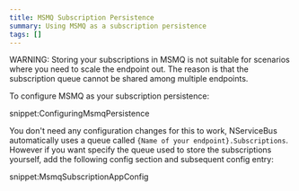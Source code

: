 ```yaml
---
title: MSMQ Subscription Persistence
summary: Using MSMQ as a subscription persistence
tags: []
---
```


WARNING: Storing your subscriptions in MSMQ is not suitable for scenarios where you need to scale the endpoint out. The reason is that the subscription queue cannot be shared among multiple endpoints. 

To configure MSMQ as your subscription persistence:

snippet:ConfiguringMsmqPersistence

You don't need any configuration changes for this to work, NServiceBus automatically uses a queue called `{Name of your endpoint}.Subscriptions`. However if you want specify the queue used to store the subscriptions yourself, add the following config section and subsequent config entry:


snippet:MsmqSubscriptionAppConfig
